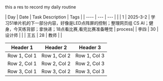 this a res to record my daily routine

| Day   | Date | Task Description   | Tags |
| ---- | --- | --- |  |
| 1  | 2025-3-2   | 学习51单片机的下一部分内容，好像是LED点阵屏的控制；整理网页组 CS AI；健身，今天练背部；拿快递；18点看比赛,看完比赛准备睡觉 | process|
| 李四   | 30   | 设计师 | |
| 王五   | 28   | 教师   | |
 


| Header 1 | Header 2 | Header 3 |
|----------|----------|----------|
| Row 1, Col 1 | Row 1, Col 2 | Row 1, Col 3 |
| Row 2, Col 1 | Row 2, Col 2 | Row 2, Col 3 |
| Row 3, Col 1 | Row 3, Col 2 | Row 3, Col 3 |
